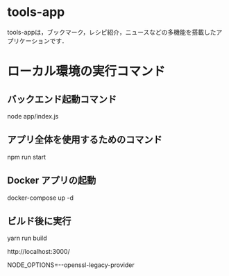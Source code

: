 # tools-app
tools-appは，ブックマーク，レシピ紹介，ニュースなどの多機能を搭載したアプリケーションです．

# ローカル環境の実行コマンド
## バックエンド起動コマンド

node app/index.js


## アプリ全体を使用するためのコマンド

npm run start 


## Docker アプリの起動
docker-compose up -d


## ビルド後に実行

yarn run build

http://localhost:3000/

NODE_OPTIONS=--openssl-legacy-provider
